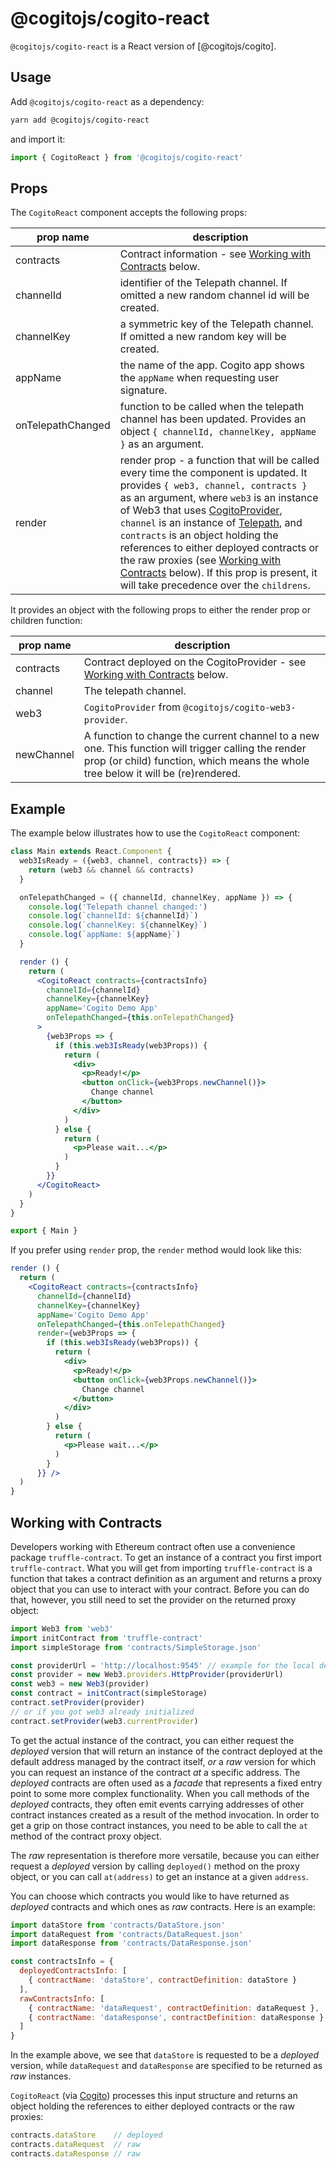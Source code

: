 # @cogitojs/cogito-react

`@cogitojs/cogito-react` is a React version of [@cogitojs/cogito].

## Usage

Add `@cogitojs/cogito-react` as a dependency:

```bash
yarn add @cogitojs/cogito-react
```

and import it:

```javascript
import { CogitoReact } from '@cogitojs/cogito-react'
```

## Props

The `CogitoReact` component accepts the following props:

| prop name | description  |
|-----------|--------------|
| contracts  | Contract information - see [Working with Contracts] below. |
| channelId  | identifier of the Telepath channel. If omitted a new random channel id will be created. |
| channelKey | a symmetric key of the Telepath channel. If omitted a new random key will be created. |
| appName    | the name of the app. Cogito app shows the `appName` when requesting user signature. |
| onTelepathChanged | function to be called when the telepath channel has been updated. Provides an object `{ channelId, channelKey, appName }` as an argument. |
| render     | render prop - a function that will be called every time the component is updated. It provides `{ web3, channel, contracts }` as an argument, where `web3` is an instance of Web3 that uses [CogitoProvider], `channel` is an instance of [Telepath], and `contracts` is an object holding the references to either deployed contracts or the raw proxies (see [Working with Contracts] below). If this prop is present, it will take precedence over the `childrens`. |

It provides an object with the following props to either the render prop or children function:

| prop name | description  |
|-----------|--------------|
| contracts | Contract deployed on the CogitoProvider - see [Working with Contracts] below. |
| channel   | The telepath channel. |
| web3      | `CogitoProvider` from `@cogitojs/cogito-web3-provider`. |
| newChannel | A function to change the current channel to a new one. This function will trigger calling the render prop (or child) function, which means the whole tree below it will be (re)rendered. |

## Example

The example below illustrates how to use the `CogitoReact` component:

```jsx
class Main extends React.Component {
  web3IsReady = ({web3, channel, contracts}) => {
    return (web3 && channel && contracts)
  }

  onTelepathChanged = ({ channelId, channelKey, appName }) => {
    console.log('Telepath channel changed:')
    console.log(`channelId: ${channelId}`)
    console.log(`channelKey: ${channelKey}`)
    console.log(`appName: ${appName}`)
  }

  render () {
    return (
      <CogitoReact contracts={contractsInfo}
        channelId={channelId}
        channelKey={channelKey}
        appName='Cogito Demo App'
        onTelepathChanged={this.onTelepathChanged}
      >
        {web3Props => {
          if (this.web3IsReady(web3Props)) {
            return (
              <div>
                <p>Ready!</p>
                <button onClick={web3Props.newChannel()}>
                  Change channel
                </button>
              </div>
            )
          } else {
            return (
              <p>Please wait...</p>
            )
          }
        }}
      </CogitoReact>
    )
  }
}

export { Main }
```

If you prefer using `render` prop, the `render` method would look like this:

```jsx
render () {
  return (
    <CogitoReact contracts={contractsInfo}
      channelId={channelId}
      channelKey={channelKey}
      appName='Cogito Demo App'
      onTelepathChanged={this.onTelepathChanged}
      render={web3Props => {
        if (this.web3IsReady(web3Props)) {
          return (
            <div>
              <p>Ready!</p>
              <button onClick={web3Props.newChannel()}>
                Change channel
              </button>
            </div>
          )
        } else {
          return (
            <p>Please wait...</p>
          )
        }
      }} />
  )
}
```

## Working with Contracts

Developers working with Ethereum contract often use a convenience package `truffle-contract`.
To get an instance of a contract you first import `truffle-contract`. What you will get from importing `truffle-contract` is a function that takes a contract definition as an argument and returns a proxy object that you can use to interact with your contract. Before you can do that, however, you still need to set the provider on the returned proxy object:

```javascript
import Web3 from 'web3'
import initContract from 'truffle-contract'
import simpleStorage from 'contracts/SimpleStorage.json'

const providerUrl = 'http://localhost:9545' // example for the local development
const provider = new Web3.providers.HttpProvider(providerUrl)
const web3 = new Web3(provider)
const contract = initContract(simpleStorage)
contract.setProvider(provider)
// or if you got web3 already initialized
contract.setProvider(web3.currentProvider)
```

To get the actual instance of the contract, you can either request the *deployed* version that will
return an instance of the contract deployed at the default address managed by the contract itself, *or*
a *raw* version for which you can request an instance of the contract *at* a specific address. The
*deployed* contracts are often used as a *facade* that represents a fixed entry point to some more
complex functionality. When you call methods of the *deployed* contracts, they often emit events
carrying addresses of other contract instances created as a result of the method invocation. In order to
get a grip on those contract instances, you need to be able to call the `at` method of the contract
proxy object.

The *raw* representation is therefore more versatile, because you can either request a *deployed*
version by calling `deployed()` method on the proxy object, or you can call `at(address)` to get
an instance at a given `address`.

You can choose which contracts you would like to have returned as *deployed* contracts and which ones as *raw* contracts. Here is an example:

```javascript
import dataStore from 'contracts/DataStore.json'
import dataRequest from 'contracts/DataRequest.json'
import dataResponse from 'contracts/DataResponse.json'

const contractsInfo = {
  deployedContractsInfo: [
    { contractName: 'dataStore', contractDefinition: dataStore }
  ],
  rawContractsInfo: [
    { contractName: 'dataRequest', contractDefinition: dataRequest },
    { contractName: 'dataResponse', contractDefinition: dataResponse }
  ]
}
```

In the example above, we see that `dataStore` is requested to be a *deployed* version, while `dataRequest` and `dataResponse` are specified to be returned as *raw* instances.

`CogitoReact` (via [Cogito]) processes this input structure and returns an object holding the references to either deployed contracts or the raw proxies:

```javascript
contracts.dataStore    // deployed
contracts.dataRequest  // raw
contracts.dataResponse // raw
```

[@cogitojs/cogito-ethereum]: https://cogito.mobi/components/cogito-ethereum
[Cogito]: https://cogito.mobi/components/cogito-ethereum
[CogitoProvider]: https://cogito.mobi/components/cogito-web3-provider
[Telepath]: https://cogito.mobi/components/telepath-js
[Working with Contracts]: #working-with-contracts
